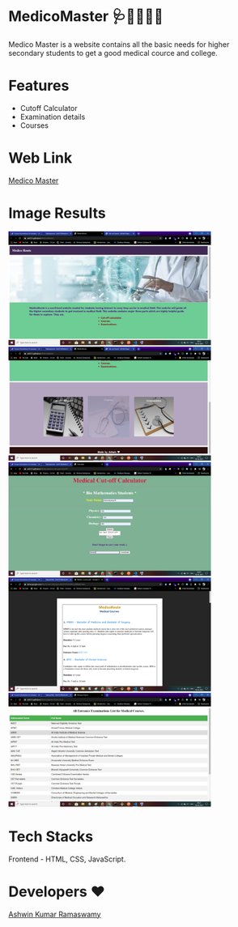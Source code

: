 # MedicoMaster  🩺👩‍🔬👨‍🔬
Medico Master is a website contains all the basic needs for higher secondary students to get a good medical cource and college.

# Features
- Cutoff Calculator
- Examination details
- Courses 

# Web Link

[Medico Master](https://ash515.github.io/MedicoMaster/)

# Image Results

<img src="Output Images/OP1.png" width="400px">   <img src="Output Images/OP2.png" width="400px">
<img src="Output Images/OP3.png" width="400px">   <img src="Output Images/OP4.png" width="400px">
<img src="Output Images/OP5.png" width="400px">   

# Tech Stacks
Frontend - HTML, CSS, JavaScript.

# Developers ❤
[Ashwin Kumar Ramaswamy](https://github.com/Ash515)




